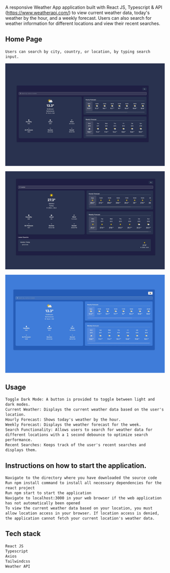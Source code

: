 A responsive Weather App application built with React JS, Typescript & API (https://www.weatherapi.com/) to view current weather data, today's weather by the hour, 
and a weekly forecast. Users can also search for weather information for different locations and view their recent searches. 

## Home Page
	Users can search by city, country, or location, by typing search input.

![Screenshot](/public/screenshot.JPG)

![Screenshot](/public/screenshot2.JPG)

![Screenshot](/public/screenshot3.JPG)

## Usage
	Toggle Dark Mode: A button is provided to toggle between light and dark modes.
	Current Weather: Displays the current weather data based on the user's location.
	Hourly Forecast: Shows today's weather by the hour.
	Weekly Forecast: Displays the weather forecast for the week.
	Search Functionality: Allows users to search for weather data for different locations with a 1 second debounce to optimize search performance.
	Recent Searches: Keeps track of the user's recent searches and displays them.

## Instructions on how to start the application.
	Navigate to the directory where you have downloaded the source code
	Run npm install command to install all necessary dependencies for the react project 
	Run npm start to start the application
	Navigate to localhost:3000 in your web browser if the web application has not automatically been opened
	To view the current weather data based on your location, you must allow location access in your browser. If location access is denied, the application cannot fetch your current location's weather data.

## Tech stack
	React JS
    Typescript
	Axios
	Tailwindcss
	Weather API
